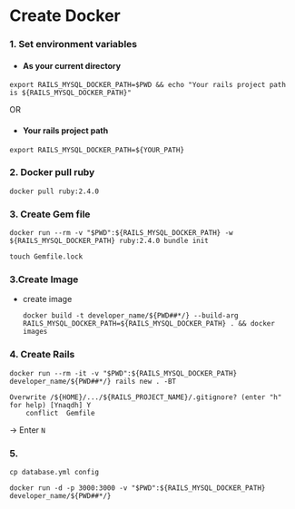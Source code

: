 # Create Docker

### 1. Set environment variables

  - #### As your current directory

```
export RAILS_MYSQL_DOCKER_PATH=$PWD && echo "Your rails project path is ${RAILS_MYSQL_DOCKER_PATH}"
```

  OR

  - #### Your rails project path

```
export RAILS_MYSQL_DOCKER_PATH=${YOUR_PATH}
```

### 2. Docker pull ruby

`
docker pull ruby:2.4.0
`

### 3. Create Gem file

```
docker run --rm -v "$PWD":${RAILS_MYSQL_DOCKER_PATH} -w ${RAILS_MYSQL_DOCKER_PATH} ruby:2.4.0 bundle init
```

```
touch Gemfile.lock 
```

### 3.Create Image

  * create image
  
    ```
    docker build -t developer_name/${PWD##*/} --build-arg RAILS_MYSQL_DOCKER_PATH=${RAILS_MYSQL_DOCKER_PATH} . && docker images
    ```

### 4. Create Rails

```
docker run --rm -it -v "$PWD":${RAILS_MYSQL_DOCKER_PATH} developer_name/${PWD##*/} rails new . -BT
```

```
Overwrite /${HOME}/.../${RAILS_PROJECT_NAME}/.gitignore? (enter "h" for help) [Ynaqdh] Y
    conflict  Gemfile
```
-> Enter `N`

### 5.

```
cp database.yml config
```

```
docker run -d -p 3000:3000 -v "$PWD":${RAILS_MYSQL_DOCKER_PATH} developer_name/${PWD##*/}
```
